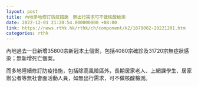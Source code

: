 ```yaml
---
layout: post
title: 內地多地修訂防疫措施　無出行需求可不做核酸檢測
date: 2022-12-01 21:20:54.000000000 +08:00
link: https://news.rthk.hk/rthk/ch/component/k2/1678082-20221201.htm
categories: rthk
---
```


內地過去一日新增35800宗新冠本土個案，包括4080宗確診及31720宗無症狀感染；無新增死亡個案。

而多地陸續修訂防疫措施，包括除高風險區外，長期居家老人、上網課學生、居家辦公者等無社會面活動人員，如無出行需求，可不做核酸檢測。

